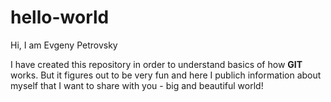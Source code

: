 # hello-world

Hi, I am Evgeny Petrovsky

I have created this repository in order to understand basics of how **GIT** works. But it figures out to be very fun and here I publich information about myself that I want to share with you - big and beautiful world!
